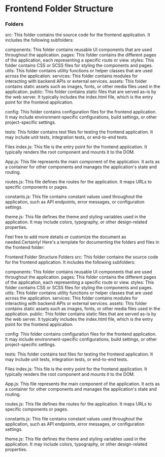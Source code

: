 # Frontend Folder Structure
### Folders
src: This folder contains the source code for the frontend application. It includes the following subfolders:

components: This folder contains reusable UI components that are used throughout the application.
pages: This folder contains the different pages of the application, each representing a specific route or view.
styles: This folder contains CSS or SCSS files for styling the components and pages.
utils: This folder contains utility functions or helper classes that are used across the application.
services: This folder contains modules for interacting with backend APIs or external services.
assets: This folder contains static assets such as images, fonts, or other media files used in the application.
public: This folder contains static files that are served as-is by the web server. It typically includes the index.html file, which is the entry point for the frontend application.

config: This folder contains configuration files for the frontend application. It may include environment-specific configurations, build settings, or other project-specific settings.

tests: This folder contains test files for testing the frontend application. It may include unit tests, integration tests, or end-to-end tests.

Files
index.js: This file is the entry point for the frontend application. It typically renders the root component and mounts it to the DOM.

App.js: This file represents the main component of the application. It acts as a container for other components and manages the application's state and routing.

routes.js: This file defines the routes for the application. It maps URLs to specific components or pages.

constants.js: This file contains constant values used throughout the application, such as API endpoints, error messages, or configuration settings.

theme.js: This file defines the theme and styling variables used in the application. It may include colors, typography, or other design-related properties.

Feel free to add more details or customize the document as needed.Certainly! Here's a template for documenting the folders and files in the frontend folder:

Frontend Folder Structure
Folders
src: This folder contains the source code for the frontend application. It includes the following subfolders:

components: This folder contains reusable UI components that are used throughout the application.
pages: This folder contains the different pages of the application, each representing a specific route or view.
styles: This folder contains CSS or SCSS files for styling the components and pages.
utils: This folder contains utility functions or helper classes that are used across the application.
services: This folder contains modules for interacting with backend APIs or external services.
assets: This folder contains static assets such as images, fonts, or other media files used in the application.
public: This folder contains static files that are served as-is by the web server. It typically includes the index.html file, which is the entry point for the frontend application.

config: This folder contains configuration files for the frontend application. It may include environment-specific configurations, build settings, or other project-specific settings.

tests: This folder contains test files for testing the frontend application. It may include unit tests, integration tests, or end-to-end tests.

Files
index.js: This file is the entry point for the frontend application. It typically renders the root component and mounts it to the DOM.

App.js: This file represents the main component of the application. It acts as a container for other components and manages the application's state and routing.

routes.js: This file defines the routes for the application. It maps URLs to specific components or pages.

constants.js: This file contains constant values used throughout the application, such as API endpoints, error messages, or configuration settings.

theme.js: This file defines the theme and styling variables used in the application. It may include colors, typography, or other design-related properties.
